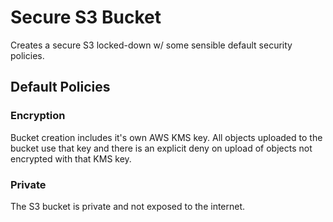 # Secure S3 Bucket

Creates a secure S3 locked-down w/ some sensible default security policies.

## Default Policies

### Encryption

Bucket creation includes it's own AWS KMS key. All objects uploaded to the bucket use that key and there is an explicit deny on upload of objects
not encrypted with that KMS key.

### Private

The S3 bucket is private and not exposed to the internet.
